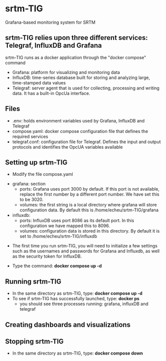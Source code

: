 # srtm-TIG
Grafana-based monitoring system for SRTM
## srtm-TIG relies upon three different services: Telegraf, InfluxDB and Grafana
srtm-TIG runs as a docker application through the "docker compose" command
  * Grafana: platform for visualizing and monitoring data
  * InfluxDB: time-series database built for storing and analyzing large, time-stamped data values
  * Telegraf: server agent that is used for collecting, processing and writing data. It has a built-in OpcUa interface.
## Files
 * .env: holds environment variables used by Grafana, InfluxDB and Telegraf
 * compose.yaml: docker compose configuration file that defines the required services
 * telegraf.conf: configuration file for Telegraf. Defines the input and output protocols and identifies the OpcUA variables available
## Setting up srtm-TIG
 * Modify the file compose.yaml
  - grafana: section
    + ports: Grafana uses port 3000 by default. If this port is not available, replace the first number by a different port number. We have set this to be 3020.
    + volumes: the first string is a local directory where grafana will store configuration data. By default this is /home/echeu/srtm-TIG/grafana
  - influxdb:
    + ports: InfluxDB uses port 8086 as its default port. In this configuration we have mapped this to 8096.
    + volumes: configuration data is stored in this directory. By default it is set to /home/echeu/srtm-TIG/influxdb
    
 * The first time you run srtm-TIG, you will need to initialize a few settings such as the usernames and passwords for Grafana and Influxdb, as well as the security token for InfluxDB.
  - Type the command: **docker compose up -d**
## Running srtm-TIG
  * In the same directory as srtm-TIG, type: **docker compose up -d**
  * To see if srtm-TIG has successfully launched, type: **docker ps**
    - you should see three processes running: grafana, influxDB and telegraf
## Creating dashboards and visualizations
## Stopping srtm-TIG
  * In the same directory as srtm-TIG, type: **docker compose down**

